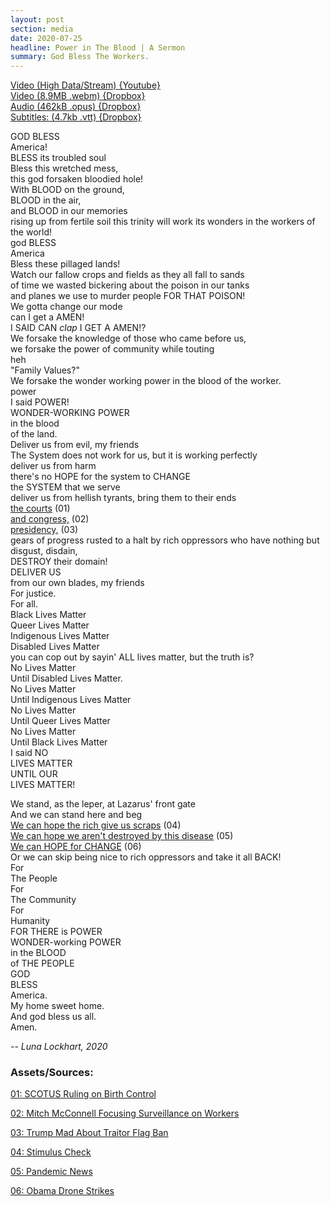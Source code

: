 ```yaml
---
layout: post
section: media
date: 2020-07-25
headline: Power in The Blood | A Sermon
summary: God Bless The Workers.
---
```

[Video (High Data/Stream) {Youtube}](https://www.youtube.com/watch?v=6xahs9z8CEA)  
[Video (8.9MB .webm) {Dropbox}](https://www.dropbox.com/s/nu06g96xi2f6vrp/2020-07-25-powerblood.webm?dl=1)  
[Audio (462kB .opus) {Dropbox}](https://www.dropbox.com/s/cnwfcsqa1mdrr4q/2020-07-25-powerblood.opus?dl=1)  
[Subtitles: (4.7kb .vtt) {Dropbox}](https://www.dropbox.com/s/t8imgln5mk05kbw/2020-07-25-powerblood.vtt?dl=1)

GOD BLESS  
America!  
BLESS its troubled soul  
Bless this wretched mess,  
this god forsaken bloodied hole!  
With BLOOD on the ground,  
BLOOD in the air,  
and BLOOD in our memories  
rising up from fertile soil this trinity will work its wonders in the workers of the world!  
god BLESS  
America  
Bless these pillaged lands!  
Watch our fallow crops and fields as they all fall to sands  
of time we wasted bickering about the poison in our tanks  
and planes we use to murder people FOR THAT POISON!  
We gotta change our mode  
can I get a AMEN!  
I SAID CAN *clap* I GET A AMEN!?  
We forsake the knowledge of those who came before us,  
we forsake the power of community while touting  
heh  
"Family Values?"  
We forsake the wonder working power in the blood of the worker.  
power  
I said POWER!  
WONDER-WORKING POWER  
in the blood  
of the land.  
Deliver us from evil, my friends  
The System does not work for us, but it is working perfectly  
deliver us from harm  
there's no HOPE for the system to CHANGE  
the SYSTEM that we serve  
deliver us from hellish tyrants, bring them to their ends  
[the courts][01] (01)  
[and congress,][02] (02)  
[presidency,][03] (03)  
gears of progress rusted to a halt by rich oppressors who have nothing but disgust, disdain,  
DESTROY their domain!  
DELIVER US  
from our own blades, my friends  
For justice.  
For all.  
Black Lives Matter  
Queer Lives Matter  
Indigenous Lives Matter  
Disabled Lives Matter  
you can cop out by sayin' ALL lives matter, but the truth is?  
No Lives Matter  
Until Disabled Lives Matter.  
No Lives Matter  
Until Indigenous Lives Matter  
No Lives Matter  
Until Queer Lives Matter  
No Lives Matter  
Until Black Lives Matter  
I said NO  
LIVES MATTER  
UNTIL OUR  
LIVES MATTER!  

We stand, as the leper, at Lazarus' front gate  
And we can stand here and beg  
[We can hope the rich give us scraps][04] (04)  
[We can hope we aren't destroyed by this disease][05] (05)  
[We can HOPE for CHANGE][06] (06)  
Or we can skip being nice to rich oppressors and take it all BACK!  
For  
The People  
For  
The Community  
For  
Humanity  
FOR THERE is POWER  
WONDER-working POWER  
in the BLOOD  
of THE PEOPLE  
GOD  
BLESS  
America.  
My home sweet home.  
And god bless us all.  
Amen.  

*-- Luna Lockhart, 2020*

### Assets/Sources:  
[01]: https://abcnews.go.com/Politics/scotus-rules-religious-groups-exempt-obamacare-mandate-contraception/story?id=71254754  
[01: SCOTUS Ruling on Birth Control](https://archive.is/FX0fp)

[02]: https://www.commondreams.org/views/2020/03/16/senate-leadership-pushing-through-dangerous-surveillance-bill-americans-are-focused  
[02: Mitch McConnell Focusing Surveillance on Workers](https://archive.is/shpAz)

[03]: https://www.businessinsider.com/trump-furious-after-esper-barred-confederate-flag-military-bases-2020-7  
[03: Trump Mad About Traitor Flag Ban](https://archive.is/7GEF9)

[04]: https://www.chicagotribune.com/coronavirus/ct-nw-second-coronavirus-stimulus-check-updates-20200724-s3nhglqwlndirk3cdidgb3p74u-story.html  
[04: Stimulus Check](https://archive.is/XZYvy)

[05]: https://www.vox.com/coronavirus-covid19  
[05: Pandemic News](https://archive.is/7DhFo)

[06]: https://www.thebureauinvestigates.com/stories/2017-01-17/obamas-covert-drone-war-in-numbers-ten-times-more-strikes-than-bush  
[06: Obama Drone Strikes](https://archive.is/kFhZD)
